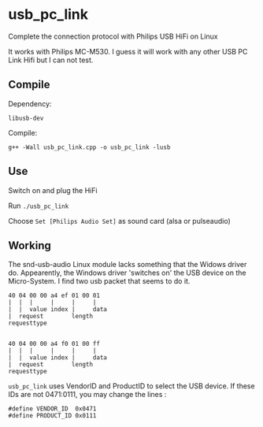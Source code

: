 usb_pc_link
===========

Complete the connection protocol with Philips USB HiFi on Linux

It works with Philips MC-M530. I guess it will work with any other USB PC Link Hifi but I can not test.

Compile
------- 
Dependency: 

    libusb-dev

Compile:

    g++ -Wall usb_pc_link.cpp -o usb_pc_link -lusb


Use
---
Switch on and plug the HiFi

Run `./usb_pc_link`

Choose `Set [Philips Audio Set]` as sound card (alsa or pulseaudio)

Working
-------
The snd-usb-audio Linux module lacks something that the Widows driver do. Appearently, the Windows driver 'switches on' the USB device on the Micro-System.
I find two usb packet that seems to do it.

    40 04 00 00 a4 ef 01 00 01
    |  |  |     |     |     |
    |  |  value index |     data
    |  request        length
    requesttype


    40 04 00 00 a4 f0 01 00 ff
    |  |  |     |     |     |
    |  |  value index |     data
    |  request        length
    requesttype

`usb_pc_link` uses VendorID and ProductID to select the USB device. If these IDs are not 0471:0111, you may change the lines :

    #define VENDOR_ID  0x0471
    #define PRODUCT_ID 0x0111
